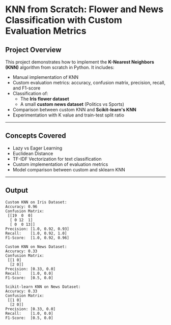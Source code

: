 # KNN from Scratch: Flower and News Classification with Custom Evaluation Metrics

##  Project Overview

This project demonstrates how to implement the **K-Nearest Neighbors (KNN)** algorithm from scratch in Python. It includes:

- Manual implementation of KNN
- Custom evaluation metrics: accuracy, confusion matrix, precision, recall, and F1-score
- Classification of:
  - The **Iris flower dataset**
  - A small **custom news dataset** (Politics vs Sports)
- Comparison between custom KNN and **Scikit-learn's KNN**
- Experimentation with K value and train-test split ratio

---

##  Concepts Covered

- Lazy vs Eager Learning
- Euclidean Distance
- TF-IDF Vectorization for text classification
- Custom implementation of evaluation metrics
- Model comparison between custom and sklearn KNN

---

##  Output
```text
Custom KNN on Iris Dataset:
Accuracy: 0.96
Confusion Matrix:
 [[19  0  0]
  [ 0 12  1]
  [ 0  0 13]]
Precision: [1.0, 0.92, 0.93]
Recall:    [1.0, 0.92, 1.0]
F1-Score:  [1.0, 0.92, 0.96]

Custom KNN on News Dataset:
Accuracy: 0.33
Confusion Matrix:
 [[1 0]
  [2 0]]
Precision: [0.33, 0.0]
Recall:    [1.0, 0.0]
F1-Score:  [0.5, 0.0]

Scikit-learn KNN on News Dataset:
Accuracy: 0.33
Confusion Matrix:
 [[1 0]
  [2 0]]
Precision: [0.33, 0.0]
Recall:    [1.0, 0.0]
F1-Score:  [0.5, 0.0]
```



